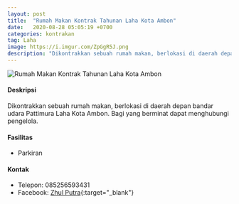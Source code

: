 ```yaml
---
layout: post
title:  "Rumah Makan Kontrak Tahunan Laha Kota Ambon"
date:   2020-08-28 05:05:19 +0700
categories: kontrakan
tag: Laha
image: https://i.imgur.com/ZpGgR5J.png
description: "Dikontrakkan sebuah rumah makan, berlokasi di daerah depan bandar udara Pattimura Laha Kota Ambon. Bagi yang berminat dapat menghubungi pengelola. "
---
```

<div class="mb-4">
<image src="https://i.imgur.com/ZpGgR5J.png" class="img-fluid" alt="Rumah Makan Kontrak Tahunan Laha Kota Ambon"/>
</div>

#### Deskripsi
Dikontrakkan sebuah rumah makan, berlokasi di daerah depan bandar udara Pattimura Laha Kota Ambon. Bagi yang berminat dapat menghubungi pengelola. 

#### Fasilitas
- Parkiran

#### Kontak
- Telepon: 085256593431
- Facebook: [Zhul Putra](https://www.facebook.com/zhul.putra.148 "Zhul Putra"){:target="_blank"}